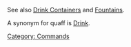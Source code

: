See also [Drink Containers](:Category:_Drink_Containers.md "wikilink")
and [Fountains](Fountains.md "wikilink").

A synonym for quaff is [Drink](Drink "wikilink").

[Category: Commands](Category:_Commands "wikilink")
